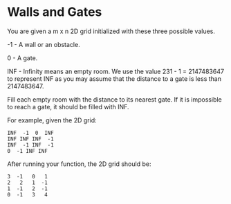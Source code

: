 # Walls and Gates
 

You are given a m x n 2D grid initialized with these three possible values.

-1 - A wall or an obstacle.

0 - A gate.

INF - Infinity means an empty room. We use the value 231 - 1 = 2147483647 to represent INF as you may assume that the distance to a gate is less than 2147483647.

Fill each empty room with the distance to its nearest gate. If it is impossible to reach a gate, it should be filled with INF.

For example, given the 2D grid:

    INF  -1  0  INF
    INF INF INF  -1
    INF  -1 INF  -1
    0  -1 INF INF

After running your function, the 2D grid should be:

    3  -1   0   1
    2   2   1  -1
    1  -1   2  -1
    0  -1   3   4